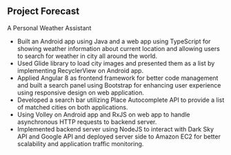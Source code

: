 ## Project Forecast
A Personal Weather Assistant
* Built an Android app using Java and a web app using TypeScript for showing weather information about current location and allowing users to search for weather in city all around the world.
* Used Glide library to load city images and presented them as a list by implementing RecyclerView on Android app.
* Applied Angular 8 as frontend framework for better code management and built a search panel using Bootstrap for enhancing user experience using responsive design on web application.
* Developed a search bar utilizing Place Autocomplete API to provide a list of matched cities on both applications.
* Using Volley on Android app and RxJS on web app to handle asynchronous HTTP requests to backend server. 
* Implemented backend server using NodeJS to interact with Dark Sky API and Google API and deployed server side to Amazon EC2 for better scalability and application traffic monitoring.
